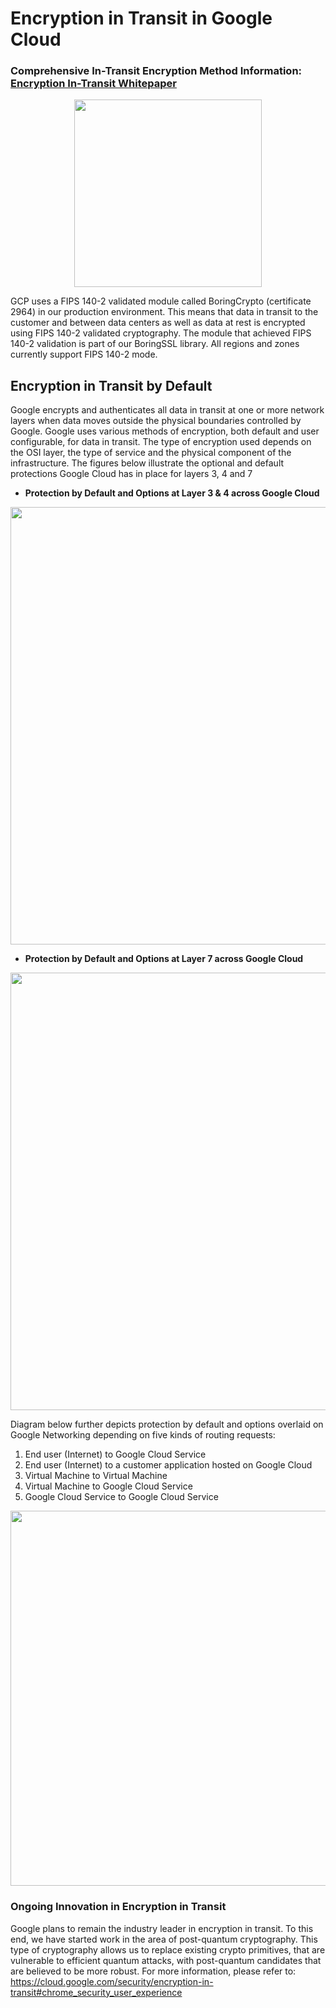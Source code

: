 # Encryption in Transit in Google Cloud

### Comprehensive In-Transit Encryption Method Information: [Encryption In-Transit Whitepaper][]

<a href="https://www.youtube.com/watch?v=Svz2KHE1mdM&autoplay=1"><p align = "center"><img src="./images/video-in-transit.png" width="300"></img></p></a>


GCP uses a FIPS 140-2 validated module called BoringCrypto (certificate 2964) in our production environment. This means that data in transit to the customer and between data centers as well as data at rest is encrypted using FIPS 140-2 validated cryptography. The module that achieved FIPS 140-2 validation is part of our BoringSSL library. All regions and zones currently support FIPS 140-2 mode.

## **Encryption in Transit by Default**
Google encrypts and authenticates all data in transit at one or more network layers when data moves outside the physical boundaries controlled by Google.  Google uses various methods of encryption, both default and user configurable, for data in transit.  The type of encryption used depends on the OSI layer, the type of service and the physical component of the infrastructure.  The figures below illustrate the optional and default protections Google Cloud has in place for layers 3, 4 and 7

- **Protection by Default and Options at Layer 3 & 4 across Google Cloud**
<p align = "center"><img src="./images/encryption-by-default-1.svg" width="700"></img></p>

- **Protection by Default and Options at Layer 7 across Google Cloud**
<p align = "center"><img src="./images/encryption-by-default-2.svg" width="700"></img></p>

Diagram below further depicts protection by default and options overlaid on Google Networking depending on five kinds of routing requests:
1. End user (Internet) to Google Cloud Service
2. End user (Internet) to a customer application hosted on Google Cloud
3. Virtual Machine to Virtual Machine
4. Virtual Machine to Google Cloud Service
5. Google Cloud Service to Google Cloud Service

<p align = "center"><img src="./images/protection-by-default.svg" width="600"></img></p>


### **Ongoing Innovation in Encryption in Transit**
Google plans to remain the industry leader in encryption in transit. To this end, we have started work in the area of post-quantum cryptography. This type of cryptography allows us to replace existing crypto primitives, that are vulnerable to efficient quantum attacks, with post-quantum candidates that are believed to be more robust. For more information, please refer to: https://cloud.google.com/security/encryption-in-transit#chrome_security_user_experience 




[Encryption In-Transit Whitepaper]: https://cloud.google.com/security/encryption-in-transit
